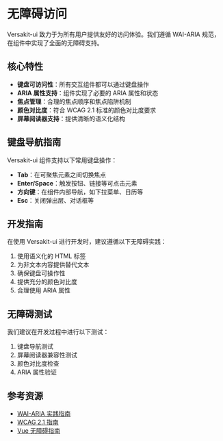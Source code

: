 # 无障碍访问

Versakit-ui 致力于为所有用户提供友好的访问体验。我们遵循 WAI-ARIA 规范，在组件中实现了全面的无障碍支持。

## 核心特性

- **键盘可访问性**：所有交互组件都可以通过键盘操作
- **ARIA 属性支持**：组件实现了必要的 ARIA 属性和状态
- **焦点管理**：合理的焦点顺序和焦点陷阱机制
- **颜色对比度**：符合 WCAG 2.1 标准的颜色对比度要求
- **屏幕阅读器支持**：提供清晰的语义化结构

## 键盘导航指南

Versakit-ui 组件支持以下常用键盘操作：

- **Tab**：在可聚焦元素之间切换焦点
- **Enter/Space**：触发按钮、链接等可点击元素
- **方向键**：在组件内部导航，如下拉菜单、日历等
- **Esc**：关闭弹出层、对话框等

## 开发指南

在使用 Versakit-ui 进行开发时，建议遵循以下无障碍实践：

1. 使用语义化的 HTML 标签
2. 为非文本内容提供替代文本
3. 确保键盘可操作性
4. 提供充分的颜色对比度
5. 合理使用 ARIA 属性

## 无障碍测试

我们建议在开发过程中进行以下测试：

1. 键盘导航测试
2. 屏幕阅读器兼容性测试
3. 颜色对比度检查
4. ARIA 属性验证

## 参考资源

- [WAI-ARIA 实践指南](https://www.w3.org/TR/wai-aria-practices/)
- [WCAG 2.1 指南](https://www.w3.org/TR/WCAG21/)
- [Vue 无障碍指南](https://v3.vuejs.org/guide/a11y-basics.html)
